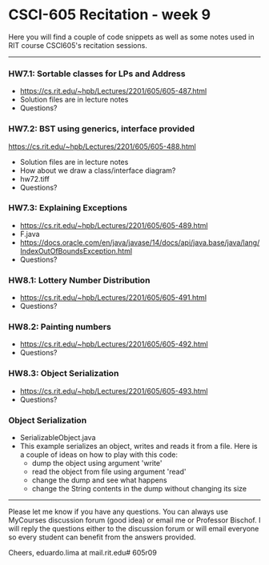 # CSCI-605 Recitation - week 9

Here you will find a couple of code snippets as well
as some notes used in RIT course CSCI605's recitation
sessions.

---

### HW7.1: Sortable classes for LPs and Address

- https://cs.rit.edu/~hpb/Lectures/2201/605/605-487.html
- Solution files are in lecture notes
- Questions?

### HW7.2: BST using generics, interface provided

https://cs.rit.edu/~hpb/Lectures/2201/605/605-488.html
- Solution files are in lecture notes
- How about we draw a class/interface diagram?
- hw72.tiff
- Questions?

### HW7.3: Explaining Exceptions
- https://cs.rit.edu/~hpb/Lectures/2201/605/605-489.html
- F.java
- https://docs.oracle.com/en/java/javase/14/docs/api/java.base/java/lang/IndexOutOfBoundsException.html
- Questions?

### HW8.1: Lottery Number Distribution 
- https://cs.rit.edu/~hpb/Lectures/2201/605/605-491.html
- Questions?

### HW8.2: Painting numbers
- https://cs.rit.edu/~hpb/Lectures/2201/605/605-492.html
- Questions?

### HW8.3: Object Serialization
- https://cs.rit.edu/~hpb/Lectures/2201/605/605-493.html
- Questions?

### Object Serialization
- SerializableObject.java
- This example serializes an object, writes and reads it from a file. Here is
 a couple of ideas on how to play with this code:
     - dump the object using argument 'write'
     - read the object from file using argument 'read'
     - change the dump and see what happens
     - change the String contents in the dump without changing its size


---

Please let me know if you have any questions. You can
always use MyCourses discussion forum (good idea) or
email me or Professor Bischof. I will reply the questions
either to the discussion forum or will email everyone so
every student can benefit from the answers provided.

Cheers,
eduardo.lima at mail.rit.edu# 605r09
